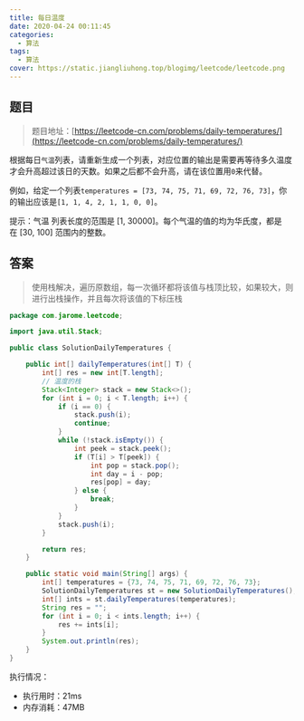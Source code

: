 ```yaml
---
title: 每日温度
date: 2020-04-24 00:11:45
categories:
  - 算法
tags:
  - 算法
cover: https://static.jiangliuhong.top/blogimg/leetcode/leetcode.png
---
```


## 题目

> 题目地址：[https://leetcode-cn.com/problems/daily-temperatures/](https://leetcode-cn.com/problems/daily-temperatures/)

根据每日`气温`列表，请重新生成一个列表，对应位置的输出是需要再等待多久温度才会升高超过该日的天数。如果之后都不会升高，请在该位置用`0`来代替。

例如，给定一个列表`temperatures = [73, 74, 75, 71, 69, 72, 76, 73]`，你的输出应该是`[1, 1, 4, 2, 1, 1, 0, 0]`。

提示：气温 列表长度的范围是 [1, 30000]。每个气温的值的均为华氏度，都是在 [30, 100] 范围内的整数。

## 答案

> 使用栈解决，遍历原数组，每一次循环都将该值与栈顶比较，如果较大，则进行出栈操作，并且每次将该值的下标压栈

```java
package com.jarome.leetcode;

import java.util.Stack;

public class SolutionDailyTemperatures {

    public int[] dailyTemperatures(int[] T) {
        int[] res = new int[T.length];
        // 温度的栈
        Stack<Integer> stack = new Stack<>();
        for (int i = 0; i < T.length; i++) {
            if (i == 0) {
                stack.push(i);
                continue;
            }
            while (!stack.isEmpty()) {
                int peek = stack.peek();
                if (T[i] > T[peek]) {
                    int pop = stack.pop();
                    int day = i - pop;
                    res[pop] = day;
                } else {
                    break;
                }
            }
            stack.push(i);
        }

        return res;
    }

    public static void main(String[] args) {
        int[] temperatures = {73, 74, 75, 71, 69, 72, 76, 73};
        SolutionDailyTemperatures st = new SolutionDailyTemperatures();
        int[] ints = st.dailyTemperatures(temperatures);
        String res = "";
        for (int i = 0; i < ints.length; i++) {
            res += ints[i];
        }
        System.out.println(res);
    }
}

```

执行情况：

- 执行用时：21ms
- 内存消耗：47MB
